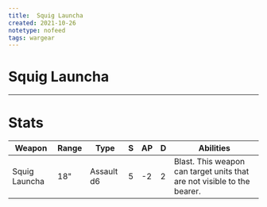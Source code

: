 ```yaml
---
title:  Squig Launcha
created: 2021-10-26
notetype: nofeed
tags: wargear
---
```


# Squig Launcha

---

# Stats

| Weapon        | Range | Type       | S   | AP  | D   | Abilities                                                               |
| ------------- | ----- | ---------- | --- | --- | --- | ----------------------------------------------------------------------- |
| Squig Launcha | 18"   | Assault d6 | 5   | -2  | 2   | Blast. This weapon can target units that are not visible to the bearer. | 
